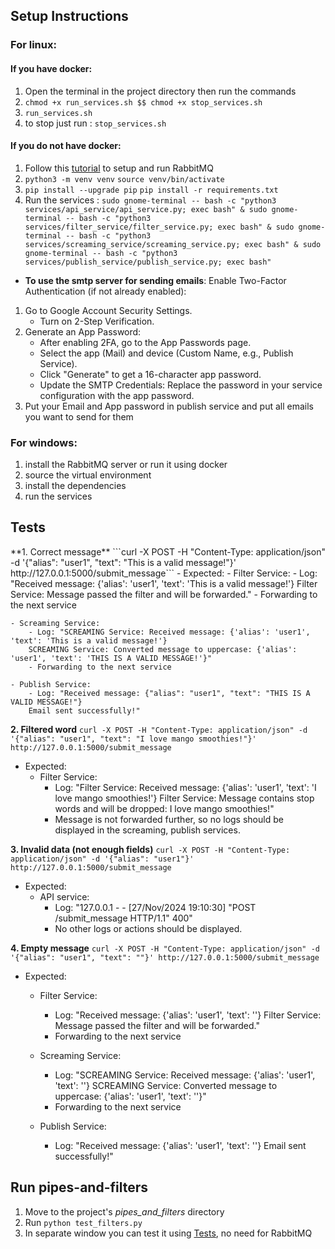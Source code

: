 ## Setup Instructions
### For linux:
#### If you have docker:
1. Open the terminal in the project directory then run the commands 
2. ``` chmod +x run_services.sh $$ chmod +x stop_services.sh  ```
3. ``` run_services.sh ```
4. to stop just run : ``` stop_services.sh ```
#### If you do not have docker:
1. Follow this [tutorial](https://www.geeksforgeeks.org/how-to-setup-rabbitmq-in-linux-server/
    ) to setup and run RabbitMQ
2. ```python3 -m venv venv```
    ```source venv/bin/activate``` 
3. ``` pip install --upgrade pip ```
        ``` pip install -r requirements.txt ```
4. Run the services :
```sudo gnome-terminal -- bash -c "python3 services/api_service/api_service.py; exec bash" & sudo gnome-terminal -- bash -c "python3 services/filter_service/filter_service.py; exec bash" & sudo gnome-terminal -- bash -c "python3 services/screaming_service/screaming_service.py; exec bash" & sudo gnome-terminal -- bash -c "python3 services/publish_service/publish_service.py; exec bash"```
- **To use the smtp server for sending emails**:
Enable Two-Factor Authentication (if not already enabled):
1. Go to Google Account Security Settings.
   - Turn on 2-Step Verification.
2. Generate an App Password:
   - After enabling 2FA, go to the App Passwords page.
   - Select the app (Mail) and device (Custom Name, e.g., Publish Service).
   - Click "Generate" to get a 16-character app password.
   - Update the SMTP Credentials: Replace the password in your service configuration with the app password.
3. Put your Email and App password in publish service and put all emails you want to send for them 

 ### For windows:
 1. install the  RabbitMQ server or run it using docker 
 2. source the virtual environment 
 3. install the dependencies 
 4. run the services 

<h2 id='tests'>Tests</h2>
**1. Correct message**
```curl -X POST -H "Content-Type: application/json" -d '{"alias": "user1", "text": "This is a valid message!"}' http://127.0.0.1:5000/submit_message```
- Expected:
    - Filter Service:
        - Log: "Received message: {'alias': 'user1', 'text': 'This is a valid message!'} 
        Filter Service: Message passed the filter and will be forwarded."
        - Forwarding to the next service

    - Screaming Service:
        - Log: "SCREAMING Service: Received message: {'alias': 'user1', 'text': 'This is a valid message!'} 
        SCREAMING Service: Converted message to uppercase: {'alias': 'user1', 'text': 'THIS IS A VALID MESSAGE!'}"
        - Forwarding to the next service

    - Publish Service:
        - Log: "Received message: {"alias": "user1", "text": "THIS IS A VALID MESSAGE!"}
        Email sent successfully!"

**2. Filtered word**
```curl -X POST -H "Content-Type: application/json" -d '{"alias": "user1", "text": "I love mango smoothies!"}' http://127.0.0.1:5000/submit_message ```
- Expected:
  - Filter Service:
    - Log: "Filter Service: Received message: {'alias': 'user1', 'text': 'I love mango smoothies!'}
    Filter Service: Message contains stop words and will be dropped: I love mango smoothies!"
    - Message is not forwarded further, so no logs should be displayed in the screaming, publish services.

**3. Invalid data (not enough fields)**
```curl -X POST -H "Content-Type: application/json" -d '{"alias": "user1"}' http://127.0.0.1:5000/submit_message```
- Expected:
  - API service:
    - Log: "127.0.0.1 - - [27/Nov/2024 19:10:30] "POST /submit_message HTTP/1.1" 400"
    - No other logs or actions should be displayed.

**4. Empty message**
```curl -X POST -H "Content-Type: application/json" -d '{"alias": "user1", "text": ""}' http://127.0.0.1:5000/submit_message```
- Expected:
  - Filter Service:
    - Log: "Received message: {'alias': 'user1', 'text': ''}
    Filter Service: Message passed the filter and will be forwarded."
    - Forwarding to the next service

  - Screaming Service:
    - Log: "SCREAMING Service: Received message: {'alias': 'user1', 'text': ''}
    SCREAMING Service: Converted message to uppercase: {'alias': 'user1', 'text': ''}"
    - Forwarding to the next service

  - Publish Service:
    - Log: "Received message: {'alias': 'user1', 'text': ''}
    Email sent successfully!"

## Run pipes-and-filters
1. Move to the project's <i>pipes_and_filters</i> directory
2. Run ```python test_filters.py```
3. In separate window you can test it using <a href="#tests">Tests</a>, no need for RabbitMQ
